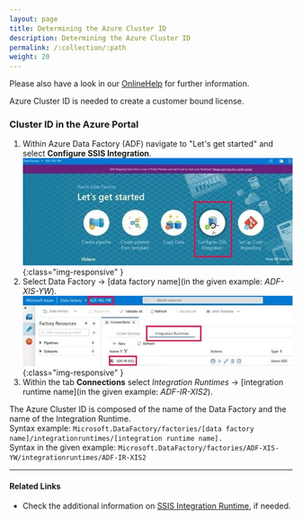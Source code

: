 ```yaml
---
layout: page
title: Determining the Azure Cluster ID
description: Determining the Azure Cluster ID
permalink: /:collection/:path
weight: 20
---
```


Please also have a look in our [OnlineHelp](https://help.theobald-software.com/en/) for further information.

Azure Cluster ID is needed to create a customer bound license.  

### Cluster ID in the Azure Portal

1. Within Azure Data Factory (ADF) navigate to "Let's get started" and select **Configure SSIS Integration**.
![Landing page](/img/contents/landing.jpg){:class="img-responsive" }
2. Select Data Factory -> [data factory name](in the given example: *ADF-XIS-YW*).
![Data factory example](/img/contents/azure-portal.jpg){:class="img-responsive" }
3. Within the tab **Connections** select *Integration Runtimes* -> [integration runtime name](in the given example: *ADF-IR-XIS2*).

The Azure Cluster ID is composed of the name of the Data Factory and the name of the Integration Runtime.<br>
Syntax example: `Microsoft.DataFactory/factories/[data factory name]/integrationruntimes/[integration runtime name].`<br>
Syntax in the given example: `Microsoft.DataFactory/factories/ADF-XIS-YW/integrationruntimes/ADF-IR-XIS2`

****
#### Related Links
- Check the additional information on [SSIS Integration Runtime](https://docs.microsoft.com/en-us/azure/data-factory/concepts-integration-runtime#azure-ssis-integration-runtime), if needed.


